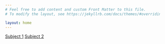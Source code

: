 ```yaml
---
# Feel free to add content and custom Front Matter to this file.
# To modify the layout, see https://jekyllrb.com/docs/themes/#overriding-theme-defaults

layout: home
---
```


[Subject 1](/stage1/subject1.html)
[Subject 2](/stage1/subject2.html)
